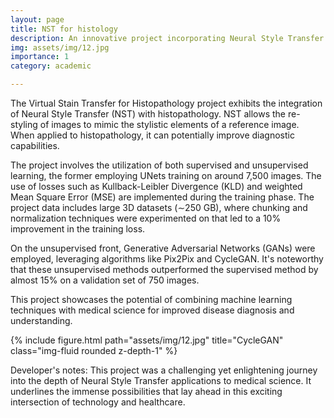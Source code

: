 ```yaml
---
layout: page
title: NST for histology
description: An innovative project incorporating Neural Style Transfer concepts for use in histopathology.
img: assets/img/12.jpg
importance: 1
category: academic

---
```


The Virtual Stain Transfer for Histopathology project exhibits the integration of Neural Style Transfer (NST) with histopathology. NST allows the re-styling of images to mimic the stylistic elements of a reference image. When applied to histopathology, it can potentially improve diagnostic capabilities.

The project involves the utilization of both supervised and unsupervised learning, the former employing UNets training on around 7,500 images. The use of losses such as Kullback-Leibler Divergence (KLD) and weighted Mean Square Error (MSE) are implemented during the training phase. The project data includes large 3D datasets (&sim;250 GB), where chunking and normalization techniques were experimented on that led to a 10% improvement in the training loss.

On the unsupervised front, Generative Adversarial Networks (GANs) were employed, leveraging algorithms like Pix2Pix and CycleGAN. It's noteworthy that these unsupervised methods outperformed the supervised method by almost 15% on a validation set of 750 images.
  
This project showcases the potential of combining machine learning techniques with medical science for improved disease diagnosis and understanding.

{% include figure.html path="assets/img/12.jpg" title="CycleGAN" class="img-fluid rounded z-depth-1" %}

Developer's notes: This project was a challenging yet enlightening journey into the depth of Neural Style Transfer applications to medical science. It underlines the immense possibilities that lay ahead in this exciting intersection of technology and healthcare.